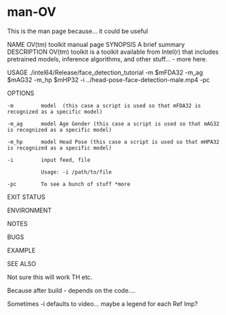 # man-OV
This is the man page because... it could be useful

NAME      OV(tm) toolkit manual page
SYNOPSIS  A brief summary
DESCRIPTION OV(tm) toolkit is a toolkit available from Intel(r) that includes pretrained models, inference algorithms, and other stuff... - more here. 

USAGE
./intel64/Release/face_detection_tutorial -m $mFDA32 -m_ag $mAG32 -m_hp $mHP32 -i ../head-pose-face-detection-male.mp4 -pc

OPTIONS

    -m         model  (this case a script is used so that mFDA32 is recognized as a specific model)

    -m_ag      model Age Gender (this case a script is used so that mAG32 is recognized as a specific model)

    -m_hp      model Head Pose (this case a script is used so that mHPA32 is recognized as a specific model)

    -i         input feed, file 

               Usage: -i /path/to/file
        
    -pc        To see a bunch of stuff *more


EXIT STATUS

ENVIRONMENT

NOTES

BUGS

EXAMPLE

SEE ALSO

 Not sure this will work TH etc.
 
 Because after build - depends on the code....
 
 Sometimes -i defaults to video... maybe a legend for each Ref Imp?
 
 

